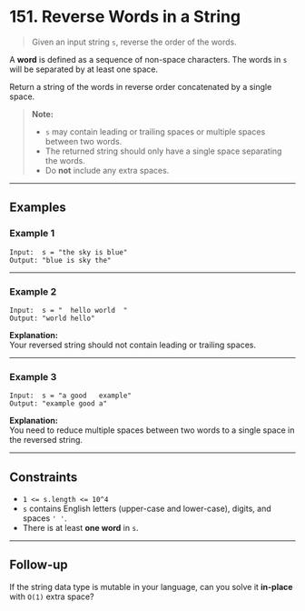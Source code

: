# 151. Reverse Words in a String

> Given an input string `s`, reverse the order of the words.

A **word** is defined as a sequence of non-space characters. The words in `s` will be separated by at least one space.

Return a string of the words in reverse order concatenated by a single space.

> **Note:**
> - `s` may contain leading or trailing spaces or multiple spaces between two words.
> - The returned string should only have a single space separating the words.
> - Do **not** include any extra spaces.

---

## Examples

### Example 1

```text
Input:  s = "the sky is blue"
Output: "blue is sky the"
```

---

### Example 2

```text
Input:  s = "  hello world  "
Output: "world hello"
```
**Explanation:**  
Your reversed string should not contain leading or trailing spaces.

---

### Example 3

```text
Input:  s = "a good   example"
Output: "example good a"
```
**Explanation:**  
You need to reduce multiple spaces between two words to a single space in the reversed string.

---

## Constraints

- `1 <= s.length <= 10^4`
- `s` contains English letters (upper-case and lower-case), digits, and spaces `' '`.
- There is at least **one word** in `s`.

---

## Follow-up

If the string data type is mutable in your language, can you solve it **in-place** with `O(1)` extra space?